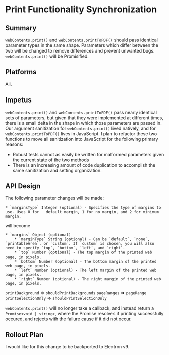 # Print Functionality Synchronization

## Summary

`webContents.print()` and `webContents.printToPDF()` should pass identical parameter types in the same shape. Parameters which differ between the two will be changed to remove differences and prevent unwanted bugs. `webContents.print()` will be Promisified.

## Platforms

All.

## Impetus

`webContents.print()` and `webContents.printToPDF()` pass nearly identical sets of parameters, but given that they were implemented at different times, there is a small delta in the shape in which those parameters are passed in. Our argument sanitization for `webContents.print()` lived natively, and for `webContents.printToPDF()` lives in JavaScript. I plan to refactor these two functions to move all sanitization into JavaScript for the following primary reasons:

* Robust tests cannot as easily be written for malformed parameters given the current state of the two methods
* There is an increasing amount of code duplication to accomplish the same sanitization and setting organization.

## API Design

The following parameter changes will be made:


```
* `marginsType` Integer (optional) - Specifies the type of margins to use. Uses 0 for	default margin, 1 for no margin, and 2 for minimum margin.
```
  
will become

```
* `margins` Object (optional)
    * `marginType` String (optional) - Can be `default`, `none`, `printableArea`, or `custom`. If `custom` is chosen, you will also need to specify `top`, `bottom`, `left`, and `right`.
    * `top` Number (optional) - The top margin of the printed web page, in pixels.
    * `bottom` Number (optional) - The bottom margin of the printed web page, in pixels.
    * `left` Number (optional) - The left margin of the printed web page, in pixels.
    * `right` Number (optional) - The right margin of the printed web page, in pixels.
```

`printBackground` => `shouldPrintBackgrounds`
`pageRanges` => `pageRange`
`printSelectionOnly` => `shouldPrintSelectionOnly`

`webContents.print()` will no longer take a callback, and instead return a `Promise<void | string>`, where the Promise resolves if printing successfully occured, and rejects with the failure cause if it did not occur.

## Rollout Plan

I would like for this change to be backported to Electron v9.
